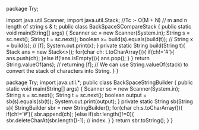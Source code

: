 
<!-- using stack  -->

package Try;

import java.util.Scanner;
import java.util.Stack;
//Tc :-  O(M + N) // m and n length of string s & t;
public class BackSpaceSCompareStack {
    public static void main(String[] args) {
        Scanner sc = new Scanner(System.in);
        String s = sc.next();
        String t = sc.next();
        boolean x= build(s).equals(build(t));
//       String x =  build(s); // [f];
        System.out.print(x);
    }
    private static String build(String t){
        Stack<Character> ans = new Stack<>();
        for(char ch: t.toCharArray()){
            if(ch!='#'){
                ans.push(ch);
            }else if(!ans.isEmpty()){
                ans.pop();
            }
        }
        return String.valueOf(ans); // returning [f];
//        We can use String.valueOf(stack) to convert the stack of characters into String.
    }
}



<!-- using StringBuilder -->


package Try;
import java.util.*;
public class BackSpaceStringBuilder {
    public static void main(String[] args) {
        Scanner sc = new Scanner(System.in);
        String  s = sc.next();
        String t = sc.next();
    boolean output = sb(s).equals(sb(t));
    System.out.print(output);
    }
    private static String sb(String s){
        StringBuilder sbr = new StringBuilder();
        for(char ch:s.toCharArray()){
            if(ch!='#'){
                sbr.append(ch);
            }else if(sbr.length()!=0){
                sbr.deleteCharAt(sbr.length()-1); // index.
            }
        }
        return sbr.toString();
    }
}



